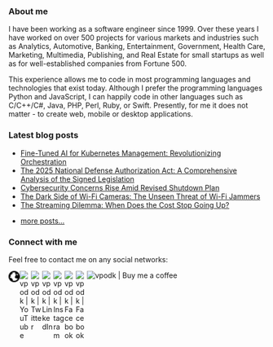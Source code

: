 ### About me

I have been working as a software engineer since 1999. Over these years I have worked on over 500 projects for various markets and industries such as Analytics, Automotive, Banking, Entertainment, Government, Health Care, Marketing, Multimedia, Publishing, and Real Estate for small startups as well as for well-established companies from Fortune 500.

This experience allows me to code in most programming languages and technologies that exist today. Although I prefer the programming languages Python and JavaScript, I can happily code in other languages such as C/C++/C#, Java, PHP, Perl, Ruby, or Swift. Presently, for me it does not matter - to create web, mobile or desktop applications.

### Latest blog posts

<!-- BLOG-POST-LIST:START -->
- [Fine-Tuned AI for Kubernetes Management: Revolutionizing Orchestration](https://medium.com/majordigest/fine-tuned-ai-for-kubernetes-management-revolutionizing-orchestration-7725747ab917?source=rss-22947912adc0------2)
- [The 2025 National Defense Authorization Act: A Comprehensive Analysis of the Signed Legislation](https://medium.com/majordigest/the-2025-national-defense-authorization-act-a-comprehensive-analysis-of-the-signed-legislation-202f5d2d58c0?source=rss-22947912adc0------2)
- [Cybersecurity Concerns Rise Amid Revised Shutdown Plan](https://medium.com/majordigest/cybersecurity-concerns-rise-amid-revised-shutdown-plan-b6bcd6a634e0?source=rss-22947912adc0------2)
- [The Dark Side of Wi-Fi Cameras: The Unseen Threat of Wi-Fi Jammers](https://medium.com/majordigest/the-dark-side-of-wi-fi-cameras-the-unseen-threat-of-wi-fi-jammers-9b23f7cf0e32?source=rss-22947912adc0------2)
- [The Streaming Dilemma: When Does the Cost Stop Going Up?](https://medium.com/majordigest/the-streaming-dilemma-when-does-the-cost-stop-going-up-7114e2fb6be5?source=rss-22947912adc0------2)
<!-- BLOG-POST-LIST:END -->
- [more posts...](https://medium.com/@vpodk)

### Connect with me
Feel free to contact me on any social networks:

[<img align="left" alt="vpodk.com" width="22px" src="https://raw.githubusercontent.com/iconic/open-iconic/master/svg/globe.svg" />][website]
[<img align="left" alt="vpodk | YouTube" width="22px" src="https://cdn.jsdelivr.net/npm/simple-icons@v3/icons/youtube.svg" />][youtube]
[<img align="left" alt="vpodk | Twitter" width="22px" src="https://cdn.jsdelivr.net/npm/simple-icons@v3/icons/twitter.svg" />][twitter]
[<img align="left" alt="vpodk | LinkedIn" width="22px" src="https://cdn.jsdelivr.net/npm/simple-icons@v3/icons/linkedin.svg" />][linkedin]
[<img align="left" alt="vpodk | Instagram" width="22px" src="https://cdn.jsdelivr.net/npm/simple-icons@v3/icons/instagram.svg" />][instagram]
[<img align="left" alt="vpodk | Facebook" width="22px" src="https://cdn.jsdelivr.net/npm/simple-icons@v3/icons/facebook.svg" />][facebook]
[<img align="left" alt="vpodk | Facebook" width="22px" src="https://cdn.jsdelivr.net/npm/simple-icons@v3/icons/medium.svg" />][medium]
[<img align="left" alt="vpodk | Buy me a coffee" height="24px" src="https://cdn.buymeacoffee.com/buttons/default-yellow.png" />][buymeacoffee]
<br>

<!-- Meta data -->
[website]: https://vpodk.com
[twitter]: https://twitter.com/vpodk
[youtube]: https://youtube.com/@vpodk
[instagram]: https://instagram.com/vpodk
[linkedin]: https://linkedin.com/in/vpodk
[facebook]: https://facebook.com/vpodk
[medium]: https://medium.com/@vpodk
[buymeacoffee]: https://www.buymeacoffee.com/vpodk
